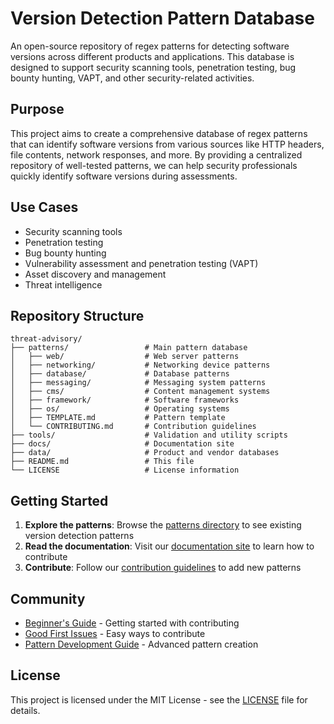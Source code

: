 # Version Detection Pattern Database

An open-source repository of regex patterns for detecting software versions across different products and applications. This database is designed to support security scanning tools, penetration testing, bug bounty hunting, VAPT, and other security-related activities.

## Purpose

This project aims to create a comprehensive database of regex patterns that can identify software versions from various sources like HTTP headers, file contents, network responses, and more. By providing a centralized repository of well-tested patterns, we can help security professionals quickly identify software versions during assessments.

## Use Cases

- Security scanning tools
- Penetration testing
- Bug bounty hunting
- Vulnerability assessment and penetration testing (VAPT)
- Asset discovery and management
- Threat intelligence

## Repository Structure

```
threat-advisory/
├── patterns/                 # Main pattern database
│   ├── web/                  # Web server patterns
│   ├── networking/           # Networking device patterns
│   ├── database/             # Database patterns
│   ├── messaging/            # Messaging system patterns
│   ├── cms/                  # Content management systems
│   ├── framework/            # Software frameworks
│   ├── os/                   # Operating systems
│   ├── TEMPLATE.md           # Pattern template
│   └── CONTRIBUTING.md       # Contribution guidelines
├── tools/                    # Validation and utility scripts
├── docs/                     # Documentation site
├── data/                     # Product and vendor databases
├── README.md                 # This file
└── LICENSE                   # License information
```

## Getting Started

1. **Explore the patterns**: Browse the [patterns directory](patterns/) to see existing version detection patterns
2. **Read the documentation**: Visit our [documentation site](docs/index.html) to learn how to contribute
3. **Contribute**: Follow our [contribution guidelines](patterns/CONTRIBUTING.md) to add new patterns

## Community

- [Beginner's Guide](docs/community/beginners-guide.html) - Getting started with contributing
- [Good First Issues](docs/community/good-first-issues.html) - Easy ways to contribute
- [Pattern Development Guide](docs/community/pattern-development.html) - Advanced pattern creation

## License

This project is licensed under the MIT License - see the [LICENSE](LICENSE) file for details.
